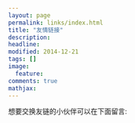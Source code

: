 ```yaml
---
layout: page
permalink: links/index.html
title: "友情链接"
description: 
headline: 
modified: 2014-12-21
tags: []
image: 
  feature: 
comments: true
mathjax: 
---
```


<div class="alert alert-info" role="alert">
    想要交换友链的小伙伴可以在下面留言:
</div>
